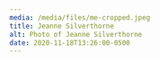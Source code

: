 ```yaml
---
media: /media/files/me-cropped.jpeg
title: Jeanne Silverthorne
alt: Photo of Jeanne Silverthorne
date: 2020-11-18T13:26:00-0500
---
```

